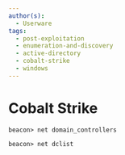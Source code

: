 ```yaml
---
author(s):
  - Userware
tags:
  - post-exploitation
  - enumeration-and-discovery
  - active-directory
  - cobalt-strike
  - windows
---
```

# Cobalt Strike

```
beacon> net domain_controllers

beacon> net dclist
```